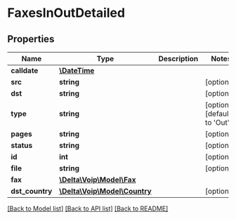 # FaxesInOutDetailed

## Properties
Name | Type | Description | Notes
------------ | ------------- | ------------- | -------------
**calldate** | [**\DateTime**](\DateTime.md) |  | 
**src** | **string** |  | [optional] 
**dst** | **string** |  | [optional] 
**type** | **string** |  | [optional] [default to 'Out']
**pages** | **string** |  | [optional] 
**status** | **string** |  | [optional] 
**id** | **int** |  | [optional] 
**file** | **string** |  | [optional] 
**fax** | [**\Delta\Voip\Model\Fax**](Fax.md) |  | 
**dst_country** | [**\Delta\Voip\Model\Country**](Country.md) |  | [optional] 

[[Back to Model list]](../README.md#documentation-for-models) [[Back to API list]](../README.md#documentation-for-api-endpoints) [[Back to README]](../README.md)


